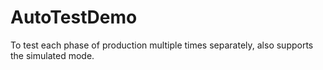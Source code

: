 # AutoTestDemo
To test each phase of production multiple times separately, also supports the simulated mode.
